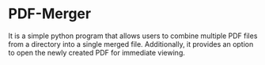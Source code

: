 # PDF-Merger
It is  a simple python program that allows users to combine multiple PDF files from a directory into a single merged file. Additionally, it provides an option to open the newly created PDF for immediate viewing.
